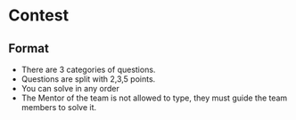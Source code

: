 # Contest

## Format
- There are 3 categories of questions.
- Questions are split with 2,3,5 points.
- You can solve in any order
- The Mentor of the team is not allowed to type, they must guide the team members to solve it.
